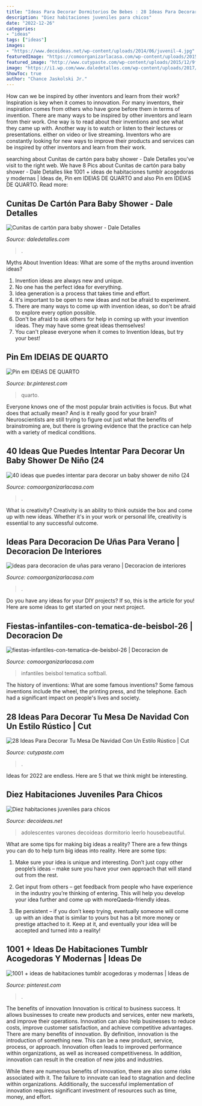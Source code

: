 ```yaml
---
title: "Ideas Para Decorar Dormitorios De Bebes : 28 Ideas Para Decorar Tu Mesa De Navidad Con Un Estilo Rústico"
description: "Diez habitaciones juveniles para chicos"
date: "2022-12-26"
categories:
- "ideas"
tags: ["ideas"]
images:
- "https://www.decoideas.net/wp-content/uploads/2014/06/juvenil-4.jpg"
featuredImage: "https://comoorganizarlacasa.com/wp-content/uploads/2015/07/ideas-decoracion-de-unas.jpg"
featured_image: "http://www.cutypaste.com/wp-content/uploads/2015/12/9fc10254e81f36de09b5e25697634ec4.jpg"
image: "https://i1.wp.com/www.daledetalles.com/wp-content/uploads/2017/03/cunitas-de-carton-para-baby-shower8.jpg"
ShowToc: true
author: "Chance Jaskolski Jr."
---
```



How can we be inspired by other inventors and learn from their work?
Inspiration is key when it comes to innovation. For many inventors, their inspiration comes from others who have gone before them in terms of invention. There are many ways to be inspired by other inventors and learn from their work. One way is to read about their inventions and see what they came up with. Another way is to watch or listen to their lectures or presentations. either on video or live streaming. Inventors who are constantly looking for new ways to improve their products and services can be inspired by other inventors and learn from their work.

	

		
searching about Cunitas de cartón para baby shower - Dale Detalles you've visit to the right web. We have 8 Pics about Cunitas de cartón para baby shower - Dale Detalles like 1001 + ideas de habitaciones tumblr acogedoras y modernas | Ideas de, Pin em IDEIAS DE QUARTO and also Pin em IDEIAS DE QUARTO. Read more:
		
    
## Cunitas De Cartón Para Baby Shower - Dale Detalles

<img loading=lazy src="https://i1.wp.com/www.daledetalles.com/wp-content/uploads/2017/03/cunitas-de-carton-para-baby-shower8.jpg" onerror="this.onerror=null;this.src='https://tse2.mm.bing.net/th?id=OIP.0RAM7uCNUw60nq5dhUiB0AHaGa&amp;pid=15.1';" alt="Cunitas de cartón para baby shower - Dale Detalles">

_Source: daledetalles.com_

>. 

	

Myths About Invention Ideas: What are some of the myths around invention ideas?
1. Invention ideas are always new and unique.
2. No one has the perfect idea for everything.
3. Idea generation is a process that takes time and effort.
4. It's important to be open to new ideas and not be afraid to experiment.
5. There are many ways to come up with invention ideas, so don't be afraid to explore every option possible.
6. Don't be afraid to ask others for help in coming up with your invention ideas. They may have some great ideas themselves!
7. You can't please everyone when it comes to Invention Ideas, but try your best!

    
## Pin Em IDEIAS DE QUARTO

<img loading=lazy src="https://i.pinimg.com/736x/f8/75/6c/f8756c0ea948bd3e3157b88163da03ef.jpg" onerror="this.onerror=null;this.src='https://tse4.mm.bing.net/th?id=OIP.rSaTAKM3XSx9b4TwYUUmvAHaKs&amp;pid=15.1';" alt="Pin em IDEIAS DE QUARTO">

_Source: br.pinterest.com_

>quarto. 

	

Everyone knows one of the most popular brain activities is focus. But what does that actually mean? And is it really good for your brain? Neuroscientists are still trying to figure out just what the benefits of brainstroming are, but there is growing evidence that the practice can help with a variety of medical conditions.

    
## 40 Ideas Que Puedes Intentar Para Decorar Un Baby Shower De Niño (24

<img loading=lazy src="http://comoorganizarlacasa.com/wp-content/uploads/2017/11/40-ideas-que-puedes-intentar-para-decorar-un-baby-shower-de-nino-24.jpg" onerror="this.onerror=null;this.src='https://tse3.mm.bing.net/th?id=OIP.RzgdVhFPD_pSeA3vRT4KIwHaLH&amp;pid=15.1';" alt="40 ideas que puedes intentar para decorar un baby shower de niño (24">

_Source: comoorganizarlacasa.com_

>. 

	

What is creativity?
Creativity is an ability to think outside the box and come up with new ideas. Whether it's in your work or personal life, creativity is essential to any successful outcome.

    
## Ideas Para Decoracion De Uñas Para Verano | Decoracion De Interiores

<img loading=lazy src="https://comoorganizarlacasa.com/wp-content/uploads/2015/07/ideas-decoracion-de-unas.jpg" onerror="this.onerror=null;this.src='https://tse1.mm.bing.net/th?id=OIP.AXS7MBTtwHoljnxk5eZgyQHaNK&amp;pid=15.1';" alt="ideas para decoracion de uñas para verano | Decoracion de interiores">

_Source: comoorganizarlacasa.com_

>. 

	

Do you have any ideas for your DIY projects? If so, this is the article for you! Here are some ideas to get started on your next project.

    
## Fiestas-infantiles-con-tematica-de-beisbol-26 | Decoracion De

<img loading=lazy src="http://comoorganizarlacasa.com/wp-content/uploads/2016/01/Fiestas-infantiles-con-tematica-de-beisbol-26.jpg" onerror="this.onerror=null;this.src='https://tse1.mm.bing.net/th?id=OIP.O4Z1NZCOQhs_oL0-R44QhwHaLD&amp;pid=15.1';" alt="fiestas-infantiles-con-tematica-de-beisbol-26 | Decoracion de">

_Source: comoorganizarlacasa.com_

>infantiles beisbol tematica softball. 

	

The history of inventions: What are some famous inventions?
Some famous inventions include the wheel, the printing press, and the telephone. Each had a significant impact on people's lives and society.

    
## 28 Ideas Para Decorar Tu Mesa De Navidad Con Un Estilo Rústico | Cut

<img loading=lazy src="http://www.cutypaste.com/wp-content/uploads/2015/12/9fc10254e81f36de09b5e25697634ec4.jpg" onerror="this.onerror=null;this.src='https://tse3.mm.bing.net/th?id=OIP.0oyirf_i7R8VF49yHYIuwQHaLI&amp;pid=15.1';" alt="28 Ideas Para Decorar Tu Mesa De Navidad Con Un Estilo Rústico | Cut">

_Source: cutypaste.com_

>. 

	

Ideas for 2022 are endless. Here are 5 that we think might be interesting. 

    
## Diez Habitaciones Juveniles Para Chicos

<img loading=lazy src="https://www.decoideas.net/wp-content/uploads/2014/06/juvenil-4.jpg" onerror="this.onerror=null;this.src='https://tse1.mm.bing.net/th?id=OIP.fIyscW694r3Su3CieUg-qwHaJ4&amp;pid=15.1';" alt="Diez habitaciones juveniles para chicos">

_Source: decoideas.net_

>adolescentes varones decoideas dormitorio leerlo housebeautiful. 

	

What are some tips for making big ideas a reality?
There are a few things you can do to help turn big ideas into reality. Here are some tips:
1. Make sure your idea is unique and interesting. Don’t just copy other people’s ideas – make sure you have your own approach that will stand out from the rest.

2. Get input from others – get feedback from people who have experience in the industry you’re thinking of entering. This will help you develop your idea further and come up with moreQaeda-friendly ideas.

3. Be persistent – if you don’t keep trying, eventually someone will come up with an idea that is similar to yours but has a bit more money or prestige attached to it. Keep at it, and eventually your idea will be accepted and turned into a reality!

    
## 1001 + Ideas De Habitaciones Tumblr Acogedoras Y Modernas | Ideas De

<img loading=lazy src="https://i.pinimg.com/736x/55/ff/35/55ff35687c3994ce0b6f6ccab7e37e50.jpg" onerror="this.onerror=null;this.src='https://tse1.mm.bing.net/th?id=OIP.dmjsw7WFto-feppQGlkG7wHaJB&amp;pid=15.1';" alt="1001 + ideas de habitaciones tumblr acogedoras y modernas | Ideas de">

_Source: pinterest.com_

>. 

	

The benefits of innovation
Innovation is critical to business success. It allows businesses to create new products and services, enter new markets, and improve their operations. Innovation can also help businesses to reduce costs, improve customer satisfaction, and achieve competitive advantages.
There are many benefits of innovation. By definition, innovation is the introduction of something new. This can be a new product, service, process, or approach. Innovation often leads to improved performance within organizations, as well as increased competitiveness. In addition, innovation can result in the creation of new jobs and industries.

While there are numerous benefits of innovation, there are also some risks associated with it. The failure to innovate can lead to stagnation and decline within organizations. Additionally, the successful implementation of innovation requires significant investment of resources such as time, money, and effort.

